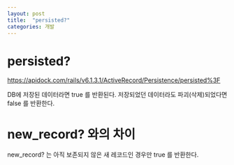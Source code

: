 ```yaml
---
layout: post
title:  "persisted?"
categories: 개발
---
```


# persisted?
https://apidock.com/rails/v6.1.3.1/ActiveRecord/Persistence/persisted%3F

DB에 저장된 데이터라면 true 를 반환된다.
저장되었던 데이터라도 파괴(삭제)되었다면 false 를 반환한다.

# new_record? 와의 차이
new_record? 는 아직 보존되지 않은 새 레코드인 경우만 true 를 반환한다.